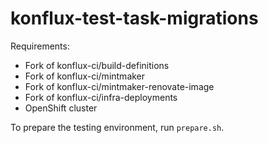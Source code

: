 # konflux-test-task-migrations

Requirements:

- Fork of konflux-ci/build-definitions
- Fork of konflux-ci/mintmaker
- Fork of konflux-ci/mintmaker-renovate-image
- Fork of konflux-ci/infra-deployments
- OpenShift cluster

To prepare the testing environment, run `prepare.sh`.
